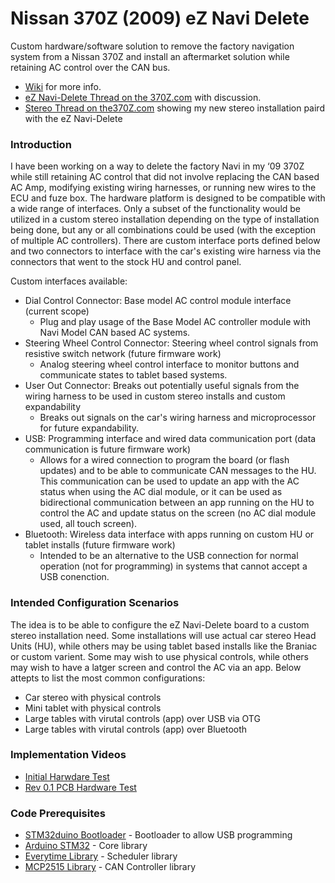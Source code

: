﻿Nissan 370Z (2009) eZ Navi Delete
==================================
Custom hardware/software solution to remove the factory navigation system from a Nissan 370Z and install an aftermarket solution while retaining AC control over the CAN bus.

 - [Wiki] for more info.
 - [eZ Navi-Delete Thread on the 370Z.com] with discussion.
 - [Stereo Thread on the370Z.com] showing my new stereo installation paird with the eZ Navi-Delete

### Introduction

I have been working on a way to delete the factory Navi in my ‘09 370Z while still retaining AC control that did not involve replacing the CAN based AC Amp, modifying existing wiring harnesses, or running new wires to the ECU and fuze box. The hardware platform is designed to be compatible with a wide range of interfaces. Only a subset of the functionality would be utilized in a custom stereo installation depending on the type of installation being done, but any or all combinations could be used (with the exception of multiple AC controllers). There are custom interface ports defined below and two connectors to interface with the car's existing wire harness via the connectors that went to the stock HU and control panel.

Custom interfaces available:
- Dial Control Connector: Base model AC control module interface (current scope)
  - Plug and play usage of the Base Model AC controller module with Navi Model CAN based AC systems.
- Steering Wheel Control Connector: Steering wheel control signals from resistive switch network (future firmware work)
  - Analog steering wheel control interface to monitor buttons and communicate states to tablet based systems.
- User Out Connector: Breaks out potentially useful signals from the wiring harness to be used in custom stereo installs and custom expandability
  - Breaks out signals on the car's wiring harness and microprocessor for future expandability. 
- USB: Programming interface and wired data communication port (data communication is future firmware work)
  - Allows for a wired connection to program the board (or flash updates) and to be able to communicate CAN messages to the HU. This communication can be used to update an app with the AC status when using the AC dial module, or it can be used as bidirectional communication between an app running on the HU to control the AC and update status on the screen (no AC dial module used, all touch screen).
- Bluetooth: Wireless data interface with apps running on custom HU or tablet installs (future firmware work)
  - Intended to be an alternative to the USB connection for normal operation (not for programming) in systems that cannot accept a USB conenction.

### Intended Configuration Scenarios

The idea is to be able to configure the eZ Navi-Delete board to a custom stereo installation need. Some installations will use actual car stereo Head Units (HU), while others may be using tablet based installs like the Braniac or custom varient. Some may wish to use physical controls, while others may wish to have a latger screen and control the AC via an app. Below attepts to list the most common configurations:

- Car stereo with physical controls
- Mini tablet with physical controls
- Large tables with virutal controls (app) over USB via OTG
- Large tables with virutal controls (app) over Bluetooth


### Implementation Videos
- [Initial Harwdare Test]
- [Rev 0.1 PCB Hardware Test]

### Code Prerequisites
- [STM32duino Bootloader] - Bootloader to allow USB programming
- [Arduino STM32] - Core library
- [Everytime Library] - Scheduler library
- [MCP2515 Library] - CAN Controller library

[Wiki]:https://github.com/radensb/eZ_Navi-Delete/wiki
[Stereo Thread on the370Z.com]: http://www.the370z.com/audio-video/133687-joying-android-9-7-hu-install-90-complete.html
[eZ Navi-Delete Thread on the 370Z.com]: http://www.the370z.com/audio-video/130471-ez-navi-delete-project.html
[Initial Harwdare Test]:https://www.youtube.com/watch?v=1-dMO8ove7c&feature=youtu.be
[Rev 0.1 PCB Hardware Test]:https://youtu.be/FeSBLwDEIZM
[Everytime Library]: https://www.arduinolibraries.info/libraries/everytime
[MCP2515 Library]: https://github.com/autowp/arduino-mcp2515
[STM32duino Bootloader]: https://github.com/rogerclarkmelbourne/STM32duino-bootloader
[Arduino STM32]: https://github.com/rogerclarkmelbourne/Arduino_STM32

